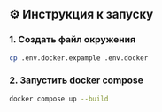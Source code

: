 ## ⚙️ Инструкция к запуску
### 1. Создать файл окружения
```bash
cp .env.docker.expample .env.docker
```
### 2. Запустить docker compose
```bash
docker compose up --build
```
